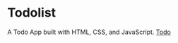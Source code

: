 # Todolist

A Todo App built with HTML, CSS, and JavaScript.
[Todo](https://github.com/ali-jahed/todolist/blob/main/images/Screenshot%20(17).png?raw=true)


